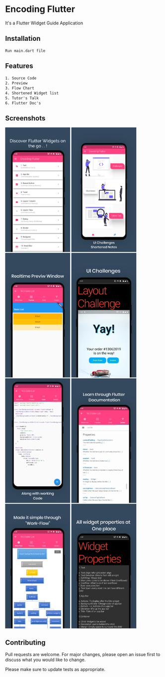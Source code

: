 # Encoding Flutter

It's a Flutter Widget Guide Application

## Installation



```
Run main.dart file
```

## Features 

```
1. Source Code
2. Preview
3. Flow Chart
4. Shortened Widget list
5. Tutor's Talk
6. Flutter Doc's
```
## Screenshots
<img src="read_me_screenshot/1.png" height=400> <img src="read_me_screenshot/2.png" height=400> <img src="read_me_screenshot/3.png" height=400> <img src="read_me_screenshot/4.png" height=400> <img src="read_me_screenshot/5.png" height=400> <img src="read_me_screenshot/6.png" height=400> <img src="read_me_screenshot/7.png" height=400> <img src="read_me_screenshot/8.png" height=400>

## Contributing
Pull requests are welcome. For major changes, please open an issue first to discuss what you would like to change.

Please make sure to update tests as appropriate.
